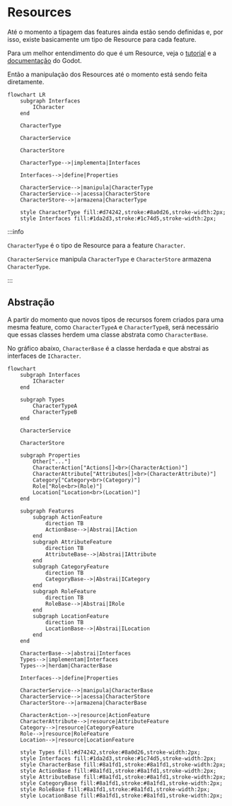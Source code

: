 # Resources

Até o momento a tipagem das features ainda estão sendo definidas e, por isso, existe basicamente um tipo de Resource para cada feature.

Para um melhor entendimento do que é um Resource, veja o [tutorial](https://docs.godotengine.org/en/stable/tutorials/scripting/resources.html) e a [documentação](https://docs.godotengine.org/en/stable/classes/class_resource.html) do Godot.

Então a manipulação dos Resources até o momento está sendo feita diretamente.

```mermaid
flowchart LR
    subgraph Interfaces
        ICharacter
    end

    CharacterType

    CharacterService

    CharacterStore

    CharacterType-->|implementa|Interfaces

    Interfaces-->|define|Properties

    CharacterService-->|manipula|CharacterType
    CharacterService-->|acessa|CharacterStore
    CharacterStore-->|armazena|CharacterType

    style CharacterType fill:#d74242,stroke:#8a0d26,stroke-width:2px;
    style Interfaces fill:#1da2d3,stroke:#1c74d5,stroke-width:2px;
```

:::info

`CharacterType` é o tipo de Resource para a feature `Character`.

`CharacterService` manipula `CharacterType` e `CharacterStore` armazena `CharacterType`.

:::

## Abstração

A partir do momento que novos tipos de recursos forem criados para uma mesma feature, como `CharacterTypeA` e `CharacterTypeB`, será necessário que essas classes herdem uma classe abstrata como `CharacterBase`.

No gráfico abaixo, `CharacterBase` é a classe herdada e que abstrai as interfaces de `ICharacter`.

```mermaid
flowchart
    subgraph Interfaces
        ICharacter
    end

    subgraph Types
        CharacterTypeA
        CharacterTypeB
    end

    CharacterService

    CharacterStore

    subgraph Properties
        Other["..."]
        CharacterAction["Actions[]<br>(CharacterAction)"]
        CharacterAttribute["Attributes[]<br>(CharacterAttribute)"]
        Category["Category<br>(Category)"]
        Role["Role<br>(Role)"]
        Location["Location<br>(Location)"]
    end

    subgraph Features
        subgraph ActionFeature
            direction TB
            ActionBase-->|Abstrai|IAction
        end
        subgraph AttributeFeature
            direction TB
            AttributeBase-->|Abstrai|IAttribute
        end
        subgraph CategoryFeature
            direction TB
            CategoryBase-->|Abstrai|ICategory
        end
        subgraph RoleFeature
            direction TB
            RoleBase-->|Abstrai|IRole
        end
        subgraph LocationFeature
            direction TB
            LocationBase-->|Abstrai|ILocation
        end
    end

    CharacterBase-->|abstrai|Interfaces
    Types-->|implementam|Interfaces
    Types-->|herdam|CharacterBase

    Interfaces-->|define|Properties

    CharacterService-->|manipula|CharacterBase
    CharacterService-->|acessa|CharacterStore
    CharacterStore-->|armazena|CharacterBase

    CharacterAction-->|resource|ActionFeature
    CharacterAttribute-->|resource|AttributeFeature
    Category-->|resource|CategoryFeature
    Role-->|resource|RoleFeature
    Location-->|resource|LocationFeature

    style Types fill:#d74242,stroke:#8a0d26,stroke-width:2px;
    style Interfaces fill:#1da2d3,stroke:#1c74d5,stroke-width:2px;
    style CharacterBase fill:#8a1fd1,stroke:#8a1fd1,stroke-width:2px;
    style ActionBase fill:#8a1fd1,stroke:#8a1fd1,stroke-width:2px;
    style AttributeBase fill:#8a1fd1,stroke:#8a1fd1,stroke-width:2px;
    style CategoryBase fill:#8a1fd1,stroke:#8a1fd1,stroke-width:2px;
    style RoleBase fill:#8a1fd1,stroke:#8a1fd1,stroke-width:2px;
    style LocationBase fill:#8a1fd1,stroke:#8a1fd1,stroke-width:2px;
```
